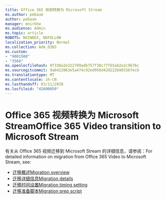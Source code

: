 ```yaml
---
title: Office 365 视频转换为 Microsoft Stream
ms.author: pebaum
author: pebaum
manager: mnirkhe
ms.audience: Admin
ms.topic: article
ROBOTS: NOINDEX, NOFOLLOW
localization_priority: Normal
ms.collection: Adm_O365
ms.custom:
- "9001508"
- "3568"
ms.openlocfilehash: 9f338a2e222789adb757f38c77f65ab2e2c9b76c
ms.sourcegitcommit: 9ab422063e5a474c92ed956d42d222b90336fecb
ms.translationtype: MT
ms.contentlocale: zh-CN
ms.lasthandoff: 03/11/2020
ms.locfileid: "42600050"
---
```

# <a name="office-365-video-transition-to-microsoft-stream"></a><span data-ttu-id="03cf7-102">Office 365 视频转换为 Microsoft Stream</span><span class="sxs-lookup"><span data-stu-id="03cf7-102">Office 365 Video transition to Microsoft Stream</span></span>

<span data-ttu-id="03cf7-103">有关从 Office 365 视频迁移到 Microsoft Stream 的详细信息，请参阅：</span><span class="sxs-lookup"><span data-stu-id="03cf7-103">For detailed information on migration from Office 365 Video to Microsoft Stream, see:</span></span>

- [<span data-ttu-id="03cf7-104">迁移概述</span><span class="sxs-lookup"><span data-stu-id="03cf7-104">Migration overview</span></span>](https://docs.microsoft.com/stream/migrate-from-office-365)
- [<span data-ttu-id="03cf7-105">迁移详细信息</span><span class="sxs-lookup"><span data-stu-id="03cf7-105">Migration details</span></span>](https://docs.microsoft.com/stream/migration-experience)
- [<span data-ttu-id="03cf7-106">迁移时间设置</span><span class="sxs-lookup"><span data-stu-id="03cf7-106">Migration timing setting</span></span>](https://docs.microsoft.com/stream/migration-o365video-timing-setting)
- [<span data-ttu-id="03cf7-107">迁移准备脚本</span><span class="sxs-lookup"><span data-stu-id="03cf7-107">Migration prep script</span></span>](https://docs.microsoft.com/stream/migration-o365video-prep)

